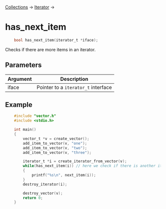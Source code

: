 [Collections](../collections.md) &rarr; [Iterator](iterator.md) &rarr;

# has_next_item

```c
    bool has_next_item(iterator_t *iface);
```

Checks if there are more items in an iterator.

## Parameters

Argument|Description
--------|-----------
iface|Pointer to a `iterator_t` interface

## Example

```c
    #include "vector.h"
    #include <stdio.h>

    int main()
    {
        vector_t *v = create_vector();
        add_item_to_vector(v, "one");
        add_item_to_vector(v, "two");
        add_item_to_vector(v, "three");

        iterator_t *i = create_iterator_from_vector(v);
        while(has_next_item(i)) // here we check if there is another item
        {
            printf("%s\n", next_item(i));
        }
        destroy_iterator(i);

        destroy_vector(v);
        return 0;
    }
```
